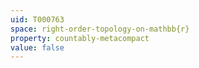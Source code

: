```yaml
---
uid: T000763
space: right-order-topology-on-mathbb{r}
property: countably-metacompact
value: false
---
```

